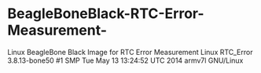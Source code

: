 # BeagleBoneBlack-RTC-Error-Measurement-
Linux BeagleBone Black Image for RTC Error Measurement 
Linux RTC_Error 3.8.13-bone50 #1 SMP Tue May 13 13:24:52 UTC 2014 armv7l GNU/Linux
